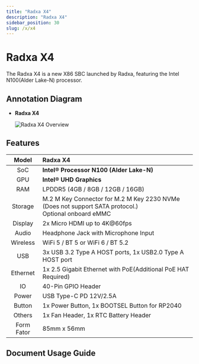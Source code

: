 ```yaml
---
title: "Radxa X4"
description: "Radxa X4"
sidebar_position: 30
slug: /x/x4
---
```


# Radxa X4

The Radxa X4 is a new X86 SBC launched by Radxa, featuring the Intel N100(Alder Lake-N) processor.

## Annotation Diagram

- **Radxa X4**

  ![Radxa X4 Overview](/img/x/x4/radxa_x4_ports.webp)

## Features

|   Model    | Radxa X4                                                                                                  |
| :--------: | :-------------------------------------------------------------------------------------------------------- |
|    SoC     | **Intel® Processor N100 (Alder Lake-N)**                                                                 |
|    GPU     | **Intel® UHD Graphics**                                                                                  |
|    RAM     | LPDDR5 (4GB / 8GB / 12GB / 16GB)                                                                          |
|  Storage   | M.2 M Key Connector for M.2 M Key 2230 NVMe (Does not support SATA protocol.) <br/> Optional onboard eMMC |
|  Display   | 2x Micro HDMI up to 4K@60fps                                                                              |
|   Audio    | Headphone Jack with Microphone Input                                                                      |
|  Wireless  | WiFi 5 / BT 5 or WiFi 6 / BT 5.2                                                                          |
|    USB     | 3x USB 3.2 Type A HOST ports, 1x USB2.0 Type A HOST port                                                  |
|  Ethernet  | 1x 2.5 Gigabit Ethernet with PoE(Additional PoE HAT Required)                                             |
|     IO     | 40-Pin GPIO Header                                                                                        |
|   Power    | USB Type-C PD 12V/2.5A                                                                                    |
|   Button   | 1x Power Button, 1x BOOTSEL Button for RP2040                                                             |
|   Others   | 1x Fan Header, 1x RTC Battery Header                                                                      |
| Form Fator | 85mm x 56mm                                                                                               |

## Document Usage Guide

<DocCardList />
